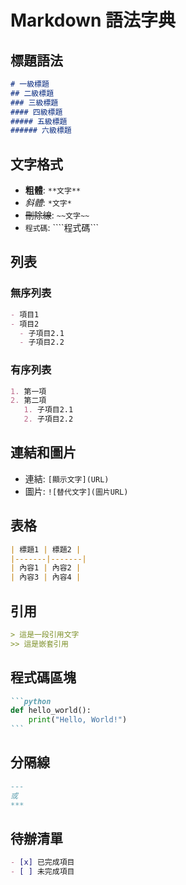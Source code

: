 # Markdown 語法字典

## 標題語法
```markdown
# 一級標題
## 二級標題
### 三級標題
#### 四級標題
##### 五級標題
###### 六級標題
```

## 文字格式
- **粗體**: `**文字**`
- *斜體*: `*文字*`
- ~~刪除線~~: `~~文字~~`
- `程式碼`: ````程式碼```

## 列表
### 無序列表
```markdown
- 項目1
- 項目2
  - 子項目2.1
  - 子項目2.2
```

### 有序列表
```markdown
1. 第一項
2. 第二項
   1. 子項目2.1
   2. 子項目2.2
```

## 連結和圖片
- 連結: `[顯示文字](URL)`
- 圖片: `![替代文字](圖片URL)`

## 表格
```markdown
| 標題1 | 標題2 |
|-------|-------|
| 內容1 | 內容2 |
| 內容3 | 內容4 |
```

## 引用
```markdown
> 這是一段引用文字
>> 這是嵌套引用
```

## 程式碼區塊
````markdown
```python
def hello_world():
    print("Hello, World!")
```
````

## 分隔線
```markdown
---
或
***
```

## 待辦清單
```markdown
- [x] 已完成項目
- [ ] 未完成項目
```
